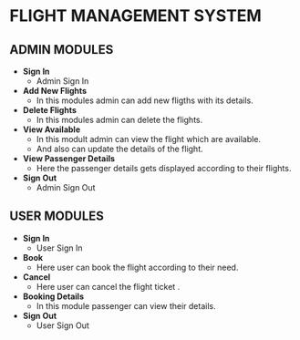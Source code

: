 # FLIGHT MANAGEMENT SYSTEM

## ADMIN MODULES

- **Sign In**
    - Admin Sign In
- **Add New Flights**
    - In this modules admin can add new fligths with its details.
- **Delete Flights**
    - In this modules admin can delete the flights. 
- **View Available**
    - In this modult admin can view the flight which are available.
    - And also can update the details of the flight.
- **View Passenger Details**
    - Here the passenger details gets displayed according to their flights.
- **Sign Out**
    - Admin Sign Out
    
## USER MODULES

- **Sign In**
    - User Sign In
- **Book**
    - Here user can book the flight according to their need.
- **Cancel**
    - Here user can cancel the flight ticket .
- **Booking Details**
    - In this module passenger can view their details.
- **Sign Out**
    - User Sign Out
